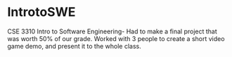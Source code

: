 # IntrotoSWE
CSE 3310  Intro to Software Engineering- Had to make a final project that was worth 50% of our grade. Worked with 3 people to create a short video game demo, and present it to the whole class.
